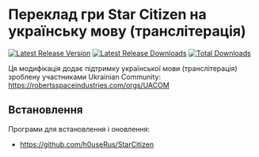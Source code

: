 # Переклад гри Star Citizen на українську мову (транслітерація)

[![Latest Release Version](https://img.shields.io/github/release/defterai/SC_uk?include_prereleases&sort=date)](https://github.com/defterai/SC_uk/releases/latest)
[![Latest Release Downloads](https://img.shields.io/github/downloads-pre/defterai/SC_uk/latest/total)](https://github.com/defterai/SC_uk/releases/latest)
[![Total Downloads](https://img.shields.io/github/downloads/defterai/SC_uk/total.svg)](https://github.com/defterai/SC_uk/releases)

Ця модифікація додає підтримку української мови (транслітерація) зроблену участниками Ukrainian Community:  
https://robertsspaceindustries.com/orgs/UACOM

## Встановлення

Програми для встановлення і оновлення:

- https://github.com/h0useRus/StarCitizen

